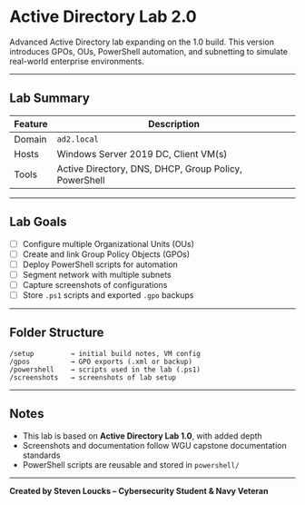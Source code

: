 # Active Directory Lab 2.0

Advanced Active Directory lab expanding on the 1.0 build. This version introduces GPOs, OUs, PowerShell automation, and subnetting to simulate real-world enterprise environments.

---

## Lab Summary

| Feature | Description |
|--------|-------------|
| Domain | `ad2.local` |
| Hosts  | Windows Server 2019 DC, Client VM(s) |
| Tools  | Active Directory, DNS, DHCP, Group Policy, PowerShell |

---

## Lab Goals

- [ ] Configure multiple Organizational Units (OUs)
- [ ] Create and link Group Policy Objects (GPOs)
- [ ] Deploy PowerShell scripts for automation
- [ ] Segment network with multiple subnets
- [ ] Capture screenshots of configurations
- [ ] Store `.ps1` scripts and exported `.gpo` backups

---

## Folder Structure

```
/setup         → initial build notes, VM config  
/gpos          → GPO exports (.xml or backup)  
/powershell    → scripts used in the lab (.ps1)  
/screenshots   → screenshots of lab setup  
```

---

## Notes

- This lab is based on **Active Directory Lab 1.0**, with added depth
- Screenshots and documentation follow WGU capstone documentation standards
- PowerShell scripts are reusable and stored in `powershell/`

---

**Created by Steven Loucks – Cybersecurity Student & Navy Veteran**
